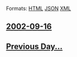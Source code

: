 
Formats: [HTML](2002/09/16/index.html)  [JSON](2002/09/16/index.json)  [XML](2002/09/16/index.xml)  

## [2002-09-16](/news/2002/09/16/index.md)

## [Previous Day...](/news/2002/09/15/index.md)

